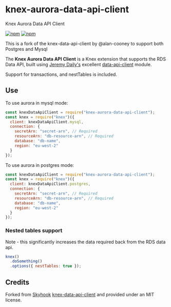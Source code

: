 # knex-aurora-data-api-client

Knex Aurora Data API Client

[![npm](https://img.shields.io/npm/v/knex-aurora-data-api-client.svg)](https://www.npmjs.com/package/knex-aurora-data-api-client)
[![npm](https://img.shields.io/npm/l/knex-aurora-data-api-client.svg)](https://www.npmjs.com/package/knex-aurora-data-api-client)

This is a fork of the knex-data-api-client by @alan-cooney to support both Postgres and Mysql

The **Knex Aurora Data API Client** is a Knex extension that supports the RDS Data API, built using [Jeremy Daily's](https://twitter.com/jeremy_daly) excellent [data-api-client](https://www.npmjs.com/package/data-api-client) module.

Support for transactions, and nestTables is included.

## Use

To use aurora in mysql mode:

```javascript
const knexDataApiClient = require("knex-aurora-data-api-client");
const knex = require("knex")({
  client: knexDataApiClient.mysql,
  connection: {
    secretArn: "secret-arn", // Required
    resourceArn: "db-resource-arn", // Required
    database: "db-name",
    region: "eu-west-2"
  }
});
```

To use aurora in postgres mode:

```javascript
const knexDataApiClient = require("knex-aurora-data-api-client");
const knex = require("knex")({
  client: knexDataApiClient.postgres,
  connection: {
    secretArn: "secret-arn", // Required
    resourceArn: "db-resource-arn", // Required
    database: "db-name",
    region: "eu-west-2"
  }
});
```

### Nested tables support

Note - this significantly increases the data required back from the RDS data api.

```javascript
knex()
  .doSomething()
  .options({ nestTables: true });
```

## Credits

Forked from [Skyhook](https://www.skyhookadventure.com) [knex-data-api-client](https://github.com/alan-cooney/knex-data-api-client) and provided under an MIT license.
